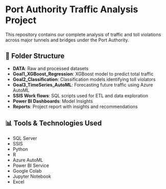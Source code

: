 # Port Authority Traffic Analysis Project

This repository contains our complete analysis of traffic and toll violations across major tunnels and bridges under the Port Authority.

## 📁 Folder Structure

- **DATA**: Raw and processed datasets  
- **Goal1_XGBoost_Regression**: XGBoost model to predict total traffic  
- **Goal2_Classification**: Classification models identifying toll violators  
- **Goal3_TimeSeries_AutoML**: Forecasting future traffic using Azure AutoML  
- **SSIS Work flows**: SQL scripts used for ETL and data exploration
- **Power BI Dashboards**: Model Insights   
- **Reports**: Project report with insights and recommendations  

## 📊 Tools & Technologies Used

- SQL Server
- SSIS  
- Python 
- R 
- Azure AutoML  
- Power BI Service
- Google Colab
- Jupyter Notebook
- Excel
